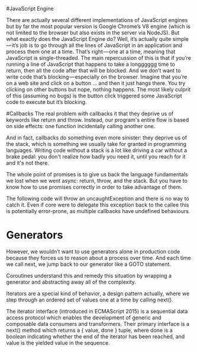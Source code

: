 #JavaScript Engine

There are actually several different implementations of JavaScript engines but by far the most popular version is Google Chrome’s V8 engine (which is not limited to the browser but also exists in the server via NodeJS). But what exactly does the JavaScript Engine do? Well, it’s actually quite simple — it’s job is to go through all the lines of JavaScript in an application and process them one at a time. That’s right — one at a time, meaning that JavaScript is single-threaded. The main repercussion of this is that if you’re running a line of JavaScript that happens to take a longggggg time to return, then all the code after that will be blocked. And we don’t want to write code that’s blocking — especially on the browser. Imagine that you’re on a web site and click on a button … and then it just hangs there. You try clicking on other buttons but nope, nothing happens. The most likely culprit of this (assuming no bugs) is the button click triggered some JavaScript code to execute but it’s blocking.

#Callbacks
The real problem with callbacks it that they deprive us of keywords like return and throw. Instead, our program's entire flow is based on side effects: one function incidentally calling another one.

And in fact, callbacks do something even more sinister: they deprive us of the stack, which is something we usually take for granted in programming languages. Writing code without a stack is a lot like driving a car without a brake pedal: you don't realize how badly you need it, until you reach for it and it's not there.

The whole point of promises is to give us back the language fundamentals we lost when we went async: return, throw, and the stack. But you have to know how to use promises correctly in order to take advantage of them.

The following code will throw an uncaughtException and there is no way to catch it. Even if core were to delegate this exception back to the callee this is potentially error-prone, as multiple callbacks have undefined behaviours.

# Generators
However, we wouldn’t want to use generators alone in production code because they forces us to reason about a process over time. And each time we call next, we jump back to our generator like a GOTO statement.

Coroutines understand this and remedy this situation by wrapping a generator and abstracting away all of the complexity.

Iterators are a special kind of behavior, a design pattern actually, where we step through an ordered set of values one at a time by calling next().

The iterator interface (introduced in ECMAScript 2015) is a sequential data access protocol which enables the development of generic and composable data consumers and transformers. Their primary interface is a next() method which returns a { value, done } tuple, where done is a boolean indicating whether the end of the iterator has been reached, and value is the yielded value in the sequence.